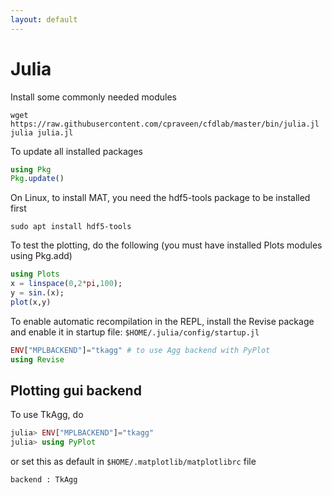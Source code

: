 ```yaml
---
layout: default
---
```


# Julia

Install some commonly needed modules 

```shell
wget https://raw.githubusercontent.com/cpraveen/cfdlab/master/bin/julia.jl
julia julia.jl
```

To update all installed packages

```julia
using Pkg
Pkg.update()
```

On Linux, to install MAT, you need the hdf5-tools package to be installed first

```shell
sudo apt install hdf5-tools
```

To test the plotting, do the following (you must have installed Plots modules using Pkg.add)

```julia
using Plots
x = linspace(0,2*pi,100);
y = sin.(x);
plot(x,y)
```

To enable automatic recompilation in the REPL, install the Revise package and enable it in startup file: <code>$HOME/.julia/config/startup.jl</code>

```julia
ENV["MPLBACKEND"]="tkagg" # to use Agg backend with PyPlot
using Revise
```

## Plotting gui backend

To use TkAgg, do

```julia
julia> ENV["MPLBACKEND"]="tkagg"
julia> using PyPlot
```

or set this as default in `$HOME/.matplotlib/matplotlibrc` file

```text
backend : TkAgg
```
